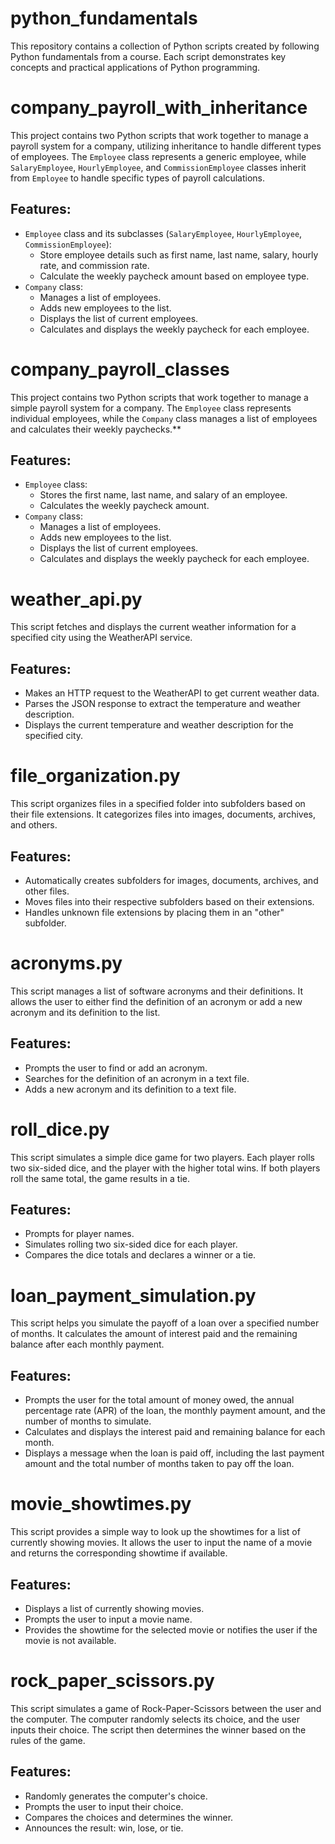 # python_fundamentals
This repository contains a collection of Python scripts created by following Python fundamentals from a course. Each script demonstrates key concepts and practical applications of Python programming.

# company_payroll_with_inheritance

This project contains two Python scripts that work together to manage a payroll system for a company, utilizing inheritance to handle different types of employees. The `Employee` class represents a generic employee, while `SalaryEmployee`, `HourlyEmployee`, and `CommissionEmployee` classes inherit from `Employee` to handle specific types of payroll calculations.

## Features:
- `Employee` class and its subclasses (`SalaryEmployee`, `HourlyEmployee`, `CommissionEmployee`):
  - Store employee details such as first name, last name, salary, hourly rate, and commission rate.
  - Calculate the weekly paycheck amount based on employee type.
- `Company` class:
  - Manages a list of employees.
  - Adds new employees to the list.
  - Displays the list of current employees.
  - Calculates and displays the weekly paycheck for each employee.

# company_payroll_classes

This project contains two Python scripts that work together to manage a simple payroll system for a company. The `Employee` class represents individual employees, while the `Company` class manages a list of employees and calculates their weekly paychecks.**

## Features:
- `Employee` class:
  - Stores the first name, last name, and salary of an employee.
  - Calculates the weekly paycheck amount.
- `Company` class:
  - Manages a list of employees.
  - Adds new employees to the list.
  - Displays the list of current employees.
  - Calculates and displays the weekly paycheck for each employee.
 
# weather_api.py

This script fetches and displays the current weather information for a specified city using the WeatherAPI service.

## Features:
- Makes an HTTP request to the WeatherAPI to get current weather data.
- Parses the JSON response to extract the temperature and weather description.
- Displays the current temperature and weather description for the specified city.

# file_organization.py

This script organizes files in a specified folder into subfolders based on their file extensions. It categorizes files into images, documents, archives, and others.

## Features:
- Automatically creates subfolders for images, documents, archives, and other files.
- Moves files into their respective subfolders based on their extensions.
- Handles unknown file extensions by placing them in an "other" subfolder.

# acronyms.py

This script manages a list of software acronyms and their definitions. It allows the user to either find the definition of an acronym or add a new acronym and its definition to the list.

## Features:
- Prompts the user to find or add an acronym.
- Searches for the definition of an acronym in a text file.
- Adds a new acronym and its definition to a text file.

# roll_dice.py

This script simulates a simple dice game for two players. Each player rolls two six-sided dice, and the player with the higher total wins. If both players roll the same total, the game results in a tie.

## Features:
- Prompts for player names.
- Simulates rolling two six-sided dice for each player.
- Compares the dice totals and declares a winner or a tie.

# loan_payment_simulation.py

This script helps you simulate the payoff of a loan over a specified number of months. It calculates the amount of interest paid and the remaining balance after each monthly payment.

## Features:
- Prompts the user for the total amount of money owed, the annual percentage rate (APR) of the loan, the monthly payment amount, and the number of months to simulate.
- Calculates and displays the interest paid and remaining balance for each month.
- Displays a message when the loan is paid off, including the last payment amount and the total number of months taken to pay off the loan.

# movie_showtimes.py

This script provides a simple way to look up the showtimes for a list of currently showing movies. It allows the user to input the name of a movie and returns the corresponding showtime if available.

## Features:
- Displays a list of currently showing movies.
- Prompts the user to input a movie name.
- Provides the showtime for the selected movie or notifies the user if the movie is not available.

# rock_paper_scissors.py

This script simulates a game of Rock-Paper-Scissors between the user and the computer. The computer randomly selects its choice, and the user inputs their choice. The script then determines the winner based on the rules of the game.

## Features:
- Randomly generates the computer's choice.
- Prompts the user to input their choice.
- Compares the choices and determines the winner.
- Announces the result: win, lose, or tie.

  




